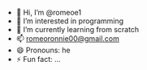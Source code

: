 - 👋 Hi, I’m @romeoe1
- 👀 I’m interested in programming
- 🌱 I’m currently learning from scratch
- 📫 romeoronnie00@gmail.com
- 😄 Pronouns: he
- ⚡ Fun fact: ...

<!---
romeoe1/romeoe1 is a ✨ special ✨ repository because its `README.md` (this file) appears on your GitHub profile.
You can click the Preview link to take a look at your changes.
--->
